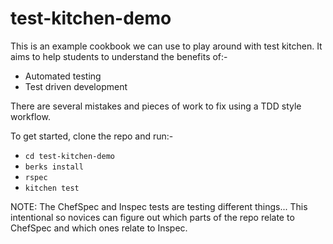 # test-kitchen-demo

This is an example cookbook we can use to play around with test kitchen.
It aims to help students to understand the benefits of:-
* Automated testing
* Test driven development

There are several mistakes and pieces of work to fix using a TDD style workflow.

To get started, clone the repo and run:-
* ```cd test-kitchen-demo```
* ```berks install```
* ```rspec```
* ```kitchen test```


NOTE:
The ChefSpec and Inspec tests are testing different things...
This intentional so novices can figure out which parts of the repo
relate to ChefSpec and which ones relate to Inspec.
